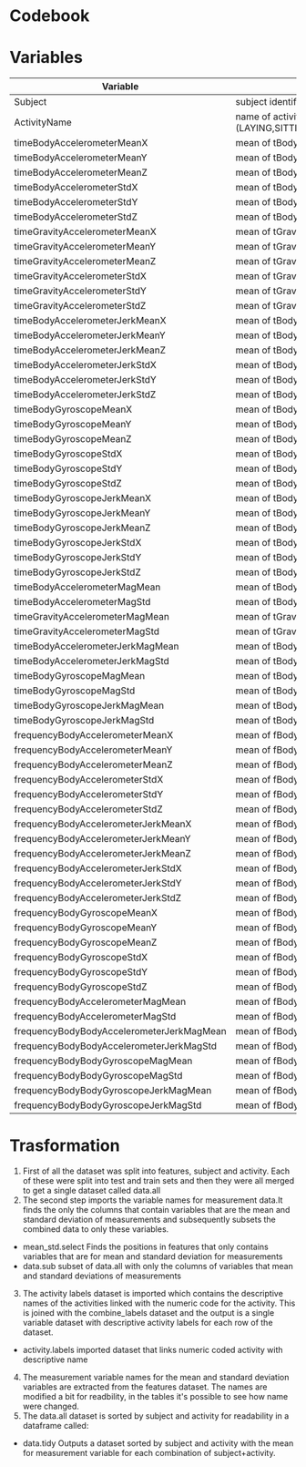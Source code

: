# Codebook
# Variables
Variable                                   | Comments
-------------------------------------------|-----------
Subject                                    |  subject identifier of volunteer (1-24)
ActivityName                               |  name of activity subject performed (LAYING,SITTING,STANDING,WALKING,WALKING_DOWNSTAIRS,WALKING_UPSTAIRS)
timeBodyAccelerometerMeanX                 |  mean of tBodyAcc-mean()-X
timeBodyAccelerometerMeanY                 |  mean of tBodyAcc-mean()-Y
timeBodyAccelerometerMeanZ                 |  mean of tBodyAcc-mean()-Z
timeBodyAccelerometerStdX                  |  mean of tBodyAcc-std()-X
timeBodyAccelerometerStdY                  |  mean of tBodyAcc-std()-Y
timeBodyAccelerometerStdZ                  |  mean of tBodyAcc-std()-Z
timeGravityAccelerometerMeanX              |  mean of tGravityAcc-mean()-X
timeGravityAccelerometerMeanY              |  mean of tGravityAcc-mean()-Y
timeGravityAccelerometerMeanZ              |  mean of tGravityAcc-mean()-Z
timeGravityAccelerometerStdX               |  mean of tGravityAcc-std()-X
timeGravityAccelerometerStdY               |  mean of tGravityAcc-std()-Y
timeGravityAccelerometerStdZ               |  mean of tGravityAcc-std()-Z
timeBodyAccelerometerJerkMeanX             |  mean of tBodyAccJerk-mean()-X
timeBodyAccelerometerJerkMeanY             |  mean of tBodyAccJerk-mean()-Y
timeBodyAccelerometerJerkMeanZ             |  mean of tBodyAccJerk-mean()-Z
timeBodyAccelerometerJerkStdX              |  mean of tBodyAccJerk-std()-X
timeBodyAccelerometerJerkStdY              |  mean of tBodyAccJerk-std()-Y
timeBodyAccelerometerJerkStdZ              |  mean of tBodyAccJerk-std()-Z
timeBodyGyroscopeMeanX                     |  mean of tBodyGyro-mean()-X
timeBodyGyroscopeMeanY                     |  mean of tBodyGyro-mean()-Y
timeBodyGyroscopeMeanZ                     |  mean of tBodyGyro-mean()-Z
timeBodyGyroscopeStdX                      |  mean of tBodyGyro-std()-X
timeBodyGyroscopeStdY                      |  mean of tBodyGyro-std()-Y
timeBodyGyroscopeStdZ                      |  mean of tBodyGyro-std()-Z
timeBodyGyroscopeJerkMeanX                 |  mean of tBodyGyroJerk-mean()-X
timeBodyGyroscopeJerkMeanY                 |  mean of tBodyGyroJerk-mean()-Y
timeBodyGyroscopeJerkMeanZ                 |  mean of tBodyGyroJerk-mean()-Z
timeBodyGyroscopeJerkStdX                  |  mean of tBodyGyroJerk-std()-X
timeBodyGyroscopeJerkStdY                  |  mean of tBodyGyroJerk-std()-Y
timeBodyGyroscopeJerkStdZ                  |  mean of tBodyGyroJerk-std()-Z
timeBodyAccelerometerMagMean               |  mean of tBodyAccMag-mean()
timeBodyAccelerometerMagStd                |  mean of tBodyAccMag-std()
timeGravityAccelerometerMagMean            |  mean of tGravityAccMag-mean()
timeGravityAccelerometerMagStd             |  mean of tGravityAccMag-std()
timeBodyAccelerometerJerkMagMean           |  mean of tBodyAccJerkMag-mean()
timeBodyAccelerometerJerkMagStd            |  mean of tBodyAccJerkMag-std()
timeBodyGyroscopeMagMean                   |  mean of tBodyGyroMag-mean()
timeBodyGyroscopeMagStd                    |  mean of tBodyGyroMag-std()
timeBodyGyroscopeJerkMagMean               |  mean of tBodyGyroJerkMag-mean()
timeBodyGyroscopeJerkMagStd                |  mean of tBodyGyroJerkMag-std()
frequencyBodyAccelerometerMeanX            |  mean of fBodyAcc-mean()-X
frequencyBodyAccelerometerMeanY            |  mean of fBodyAcc-mean()-Y
frequencyBodyAccelerometerMeanZ            |  mean of fBodyAcc-mean()-Z
frequencyBodyAccelerometerStdX             |  mean of fBodyAcc-std()-X
frequencyBodyAccelerometerStdY             |  mean of fBodyAcc-std()-Y
frequencyBodyAccelerometerStdZ             |  mean of fBodyAcc-std()-Z
frequencyBodyAccelerometerJerkMeanX        |  mean of fBodyAccJerk-mean()-X
frequencyBodyAccelerometerJerkMeanY        |  mean of fBodyAccJerk-mean()-Y
frequencyBodyAccelerometerJerkMeanZ        |  mean of fBodyAccJerk-mean()-Z
frequencyBodyAccelerometerJerkStdX         |  mean of fBodyAccJerk-std()-X
frequencyBodyAccelerometerJerkStdY         |  mean of fBodyAccJerk-std()-Y
frequencyBodyAccelerometerJerkStdZ         |  mean of fBodyAccJerk-std()-Z
frequencyBodyGyroscopeMeanX                |  mean of fBodyGyro-mean()-X
frequencyBodyGyroscopeMeanY                |  mean of fBodyGyro-mean()-Y
frequencyBodyGyroscopeMeanZ                |  mean of fBodyGyro-mean()-Z
frequencyBodyGyroscopeStdX                 |  mean of fBodyGyro-std()-X
frequencyBodyGyroscopeStdY                 |  mean of fBodyGyro-std()-Y
frequencyBodyGyroscopeStdZ                 |  mean of fBodyGyro-std()-Z
frequencyBodyAccelerometerMagMean          |  mean of fBodyAccMag-mean()
frequencyBodyAccelerometerMagStd           |  mean of fBodyAccMag-std()
frequencyBodyBodyAccelerometerJerkMagMean  |  mean of fBodyBodyAccJerkMag-mean()
frequencyBodyBodyAccelerometerJerkMagStd   |  mean of fBodyBodyAccJerkMag-std()
frequencyBodyBodyGyroscopeMagMean          |  mean of fBodyBodyGyroMag-mean()
frequencyBodyBodyGyroscopeMagStd           |  mean of fBodyBodyGyroMag-std()
frequencyBodyBodyGyroscopeJerkMagMean      |  mean of fBodyBodyGyroJerkMag-mean()
frequencyBodyBodyGyroscopeJerkMagStd       |  mean of fBodyBodyGyroJerkMag-std()

# Trasformation

1. First of all the dataset was split into features, subject and activity. Each of these were split into test and train sets and then they were all merged to get a single dataset called data.all
2. The second step imports the variable names for measurement data.It finds the only the columns that contain variables that are the mean and standard deviation of measurements and subsequently subsets the combined data to only these variables.
 - mean_std.select Finds the positions in features that only contains variables that are for mean and standard deviation for measurements
 - data.sub subset of data.all with only the columns of variables that mean and standard deviations of measurements
 3. The activity labels dataset is imported which contains the descriptive names of the activities linked with the numeric code for the activity. This is joined with the combine_labels dataset and the output is a single variable dataset with descriptive activity labels for each row of the dataset.
 - activity.labels imported dataset that links numeric coded activity with descriptive name
 4. The measurement variable names for the mean and standard deviation variables are extracted from the features dataset. The names are modified a bit for readbility, in the tables it's possible to see how name were changed.
 5. The data.all dataset is sorted by subject and activity for readability in a dataframe called:
  - data.tidy Outputs a dataset sorted by subject and activity with the mean for measurement variable for each combination of subject+activity.
